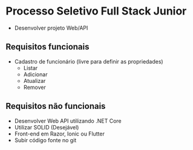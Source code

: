 # Processo Seletivo Full Stack Junior

- Desenvolver projeto Web/API

Requisitos funcionais
----------------------
- Cadastro de funcionário (livre para definir as propriedades)
  * Listar
  * Adicionar
  * Atualizar
  * Remover

Requisitos não funcionais
--------------------------
- Desenvolver Web API utilizando .NET Core
- Utilizar SOLID (Desejável)
- Front-end em Razor, Ionic ou Flutter
- Subir código fonte no git
